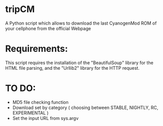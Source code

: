 tripCM
======

A Python script which allows to download the last CyanogenMod ROM of your cellphone from the official Webpage

Requirements:
======

This script requires the installation of the "BeautifulSoup" library for the HTML file parsing, and the "Urllib2" library for the HTTP request.

TO DO:
======

- MD5 file checking function
- Download set by category ( choosing between STABLE, NIGHTLY, RC, EXPERIMENTAL )
- Set the input URL from sys.argv